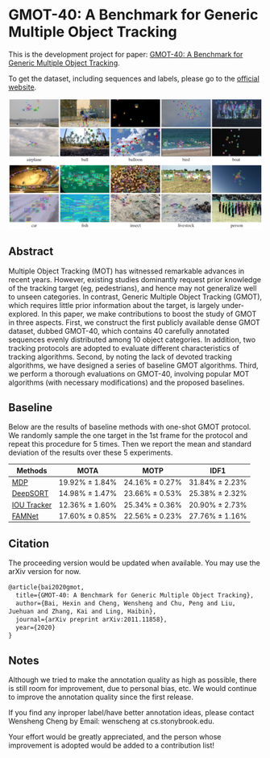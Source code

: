 # GMOT-40: A Benchmark for Generic Multiple Object Tracking
This is the development project for paper: [GMOT-40: A Benchmark for Generic Multiple Object Tracking](https://arxiv.org/abs/2011.11858).

To get the dataset, including sequences and labels, please go to the [official website](https://spritea.github.io/GMOT40).

<img src="sample.png">

## Abstract
Multiple Object Tracking (MOT) has witnessed remarkable advances in recent years. However, existing studies dominantly request prior knowledge of the tracking target (eg, pedestrians), and hence may not generalize well to unseen categories. In contrast, Generic Multiple Object Tracking (GMOT), which requires little prior information about the target, is largely under-explored. In this paper, we make contributions to boost the study of GMOT in three aspects. First, we construct the first publicly available dense GMOT dataset, dubbed GMOT-40, which contains 40 carefully annotated sequences evenly distributed among 10 object categories. In addition, two tracking protocols are adopted to evaluate different characteristics of tracking algorithms. Second, by noting the lack of devoted tracking algorithms, we have designed a series of baseline GMOT algorithms. Third, we perform a thorough evaluations on GMOT-40, involving popular MOT algorithms (with necessary modifications) and the proposed baselines.

## Baseline
Below are the results of baseline methods with one-shot GMOT protocol. We randomly
sample the one target in the 1st frame for the protocol and repeat this procedure for 5 times. Then we report the mean and standard deviation of the results over these 5 experiments.

| Methods | MOTA | MOTP  | IDF1 |
|-------|-------|-------| -------|
| [MDP](https://www.cv-foundation.org/openaccess/content_iccv_2015/papers/Xiang_Learning_to_Track_ICCV_2015_paper.pdf) | 19.92%	&plusmn; 1.84%  | 24.16% &plusmn; 0.27%  | 31.84%	&plusmn; 2.23%  | 
| [DeepSORT](https://arxiv.org/pdf/1703.07402.pdf) | 14.98%	&plusmn; 1.47%  | 23.66% &plusmn; 0.53%  | 25.38%	&plusmn; 2.32%  | 
| [IOU Tracker](http://elvera.nue.tu-berlin.de/typo3/files/1517Bochinski2017.pdf) | 12.36%	&plusmn; 1.60%  | 25.34% &plusmn; 0.36%  | 20.90%	&plusmn; 2.73%  | 
| [FAMNet](https://openaccess.thecvf.com/content_ICCV_2019/papers/Chu_FAMNet_Joint_Learning_of_Feature_Affinity_and_Multi-Dimensional_Assignment_for_ICCV_2019_paper.pdf) | 17.60%	&plusmn; 0.85%  | 22.56% &plusmn; 0.23%  | 27.76%	&plusmn; 1.16%  | 

## Citation 
The proceeding version would be updated when available. You may use the arXiv version for now.

```
@article{bai2020gmot,
  title={GMOT-40: A Benchmark for Generic Multiple Object Tracking},
  author={Bai, Hexin and Cheng, Wensheng and Chu, Peng and Liu, Juehuan and Zhang, Kai and Ling, Haibin},
  journal={arXiv preprint arXiv:2011.11858},
  year={2020}
}
```

## Notes
Although we tried to make the annotation quality as high as possible, there is still room for improvement, due to personal bias, etc. We would continue to improve the annotation quality since the first release. 

If you find any inproper label/have better annotation ideas, please contact Wensheng Cheng by Email: wenscheng at cs.stonybrook.edu.

Your effort would be greatly appreciated, and the person whose improvement is adopted would be added to a contribution list!
